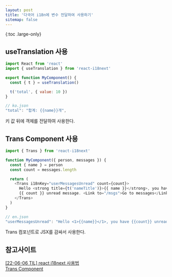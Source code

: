 ```yaml
---
layout: post
title: '다국어 i18n에 변수 전달하여 사용하기'
sitemap: false
---
```


{:toc .large-only}

## useTranslation 사용

```js
import React from 'react'
import { useTranslation } from 'react-i18next'

export function MyComponent() {
  const { t } = useTranslation()

  t('total', { value: 10 })
}
```

```js
// ko.json
"total": "합계: {{name}}개",
```

키 값 뒤에 객체를 전달하여 사용한다.

## Trans Component 사용

```js
import { Trans } from 'react-i18next'

function MyComponent({ person, messages }) {
  const { name } = person
  const count = messages.length

  return (
    <Trans i18nKey="userMessagesUnread" count={count}>
      Hello <strong title={t('nameTitle')}>{{ name }}</strong>, you have{' '}
      {{ count }} unread message. <Link to="/msgs">Go to messages</Link>.
    </Trans>
  )
}
```

```js
// en.json
"userMessagesUnread": "Hello <1>{{name}}</1>, you have {{count}} unread message. <5>Go to message</5>.",
```

Trans 컴포넌트로 JSX를 감싸서 사용한다.

## 참고사이트

[[22-06-06 TIL] react i18next 사용법](https://velog.io/@eunbani/reacti18next-%EC%82%AC%EC%9A%A9%EB%B2%95)<br/>
[Trans Component](https://react.i18next.com/latest/trans-component)
